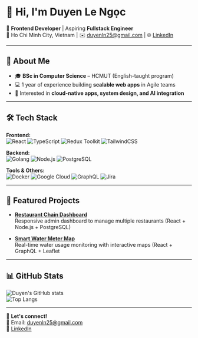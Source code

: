 # 👋 Hi, I'm Duyen Le Ngọc

🎯 **Frontend Developer** | Aspiring **Fullstack Engineer**  
📍 Ho Chi Minh City, Vietnam | ✉️ duyenln25@gmail.com | 🌐 [LinkedIn](https://linkedin.com/in/duyenlengoc)  

---

## 🚀 About Me
- 🎓 **BSc in Computer Science** – HCMUT (English-taught program)
- 💻 1 year of experience building **scalable web apps** in Agile teams
- 🌱 Interested in **cloud-native apps, system design, and AI integration**

---

## 🛠 Tech Stack

**Frontend:**  
![React](https://img.shields.io/badge/React-20232A?style=flat&logo=react&logoColor=61DAFB)
![TypeScript](https://img.shields.io/badge/TypeScript-007ACC?style=flat&logo=typescript&logoColor=white)
![Redux Toolkit](https://img.shields.io/badge/Redux_Toolkit-593D88?style=flat&logo=redux&logoColor=white)
![TailwindCSS](https://img.shields.io/badge/Tailwind_CSS-38B2AC?style=flat&logo=tailwind-css&logoColor=white)

**Backend:**  
![Golang](https://img.shields.io/badge/Go-00ADD8?style=flat&logo=go&logoColor=white)
![Node.js](https://img.shields.io/badge/Node.js-43853D?style=flat&logo=node.js&logoColor=white)
![PostgreSQL](https://img.shields.io/badge/PostgreSQL-316192?style=flat&logo=postgresql&logoColor=white)

**Tools & Others:**  
![Docker](https://img.shields.io/badge/Docker-2496ED?style=flat&logo=docker&logoColor=white)
![Google Cloud](https://img.shields.io/badge/Google_Cloud-4285F4?style=flat&logo=google-cloud&logoColor=white)
![GraphQL](https://img.shields.io/badge/GraphQL-E10098?style=flat&logo=graphql&logoColor=white)
![Jira](https://img.shields.io/badge/Jira-0052CC?style=flat&logo=jira&logoColor=white)

---

## 📌 Featured Projects
- **[Restaurant Chain Dashboard](https://github.com/duyenln255/restaurant-chain-admin-dashboard)**  
  Responsive admin dashboard to manage multiple restaurants (React + Node.js + PostgreSQL)

- **[Smart Water Meter Map](https://github.com/duyenln255/watermeterMap)**  
  Real-time water usage monitoring with interactive maps (React + GraphQL + Leaflet

---

## 📊 GitHub Stats
![Duyen's GitHub stats](https://github-readme-stats.vercel.app/api?username=duyenln255&show_icons=true&theme=tokyonight)  
![Top Langs](https://github-readme-stats.vercel.app/api/top-langs/?username=duyenln255&layout=compact&theme=tokyonight)

---

💬 **Let's connect!**  
📧 Email: duyenln25@gmail.com  
🔗 [LinkedIn](https://linkedin.com/in/duyenlengoc)
